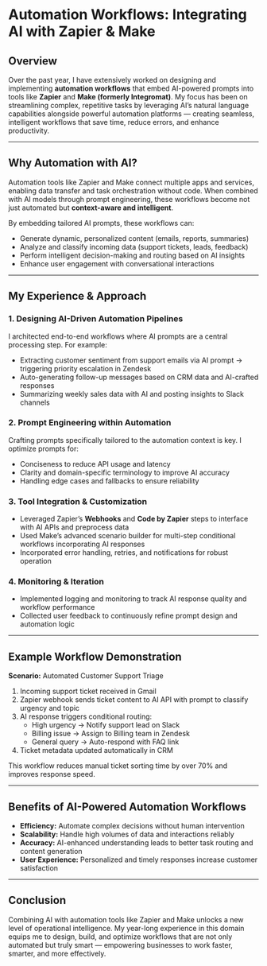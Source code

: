 # Automation Workflows: Integrating AI with Zapier & Make

## Overview

Over the past year, I have extensively worked on designing and implementing **automation workflows** that embed AI-powered prompts into tools like **Zapier** and **Make (formerly Integromat)**. My focus has been on streamlining complex, repetitive tasks by leveraging AI’s natural language capabilities alongside powerful automation platforms — creating seamless, intelligent workflows that save time, reduce errors, and enhance productivity.

---

## Why Automation with AI?

Automation tools like Zapier and Make connect multiple apps and services, enabling data transfer and task orchestration without code. When combined with AI models through prompt engineering, these workflows become not just automated but **context-aware and intelligent**.

By embedding tailored AI prompts, these workflows can:

- Generate dynamic, personalized content (emails, reports, summaries)
- Analyze and classify incoming data (support tickets, leads, feedback)
- Perform intelligent decision-making and routing based on AI insights
- Enhance user engagement with conversational interactions

---

## My Experience & Approach

### 1. **Designing AI-Driven Automation Pipelines**

I architected end-to-end workflows where AI prompts are a central processing step. For example:

- Extracting customer sentiment from support emails via AI prompt → triggering priority escalation in Zendesk  
- Auto-generating follow-up messages based on CRM data and AI-crafted responses  
- Summarizing weekly sales data with AI and posting insights to Slack channels  

### 2. **Prompt Engineering within Automation**

Crafting prompts specifically tailored to the automation context is key. I optimize prompts for:

- Conciseness to reduce API usage and latency  
- Clarity and domain-specific terminology to improve AI accuracy  
- Handling edge cases and fallbacks to ensure reliability  

### 3. **Tool Integration & Customization**

- Leveraged Zapier’s **Webhooks** and **Code by Zapier** steps to interface with AI APIs and preprocess data  
- Used Make’s advanced scenario builder for multi-step conditional workflows incorporating AI responses  
- Incorporated error handling, retries, and notifications for robust operation  

### 4. **Monitoring & Iteration**

- Implemented logging and monitoring to track AI response quality and workflow performance  
- Collected user feedback to continuously refine prompt design and automation logic  

---

## Example Workflow Demonstration

**Scenario:** Automated Customer Support Triage

1. Incoming support ticket received in Gmail  
2. Zapier webhook sends ticket content to AI API with prompt to classify urgency and topic  
3. AI response triggers conditional routing:
   - High urgency → Notify support lead on Slack  
   - Billing issue → Assign to Billing team in Zendesk  
   - General query → Auto-respond with FAQ link  
4. Ticket metadata updated automatically in CRM  

This workflow reduces manual ticket sorting time by over 70% and improves response speed.

---

## Benefits of AI-Powered Automation Workflows

- **Efficiency:** Automate complex decisions without human intervention  
- **Scalability:** Handle high volumes of data and interactions reliably  
- **Accuracy:** AI-enhanced understanding leads to better task routing and content generation  
- **User Experience:** Personalized and timely responses increase customer satisfaction  

---

## Conclusion

Combining AI with automation tools like Zapier and Make unlocks a new level of operational intelligence. My year-long experience in this domain equips me to design, build, and optimize workflows that are not only automated but truly smart — empowering businesses to work faster, smarter, and more effectively.
